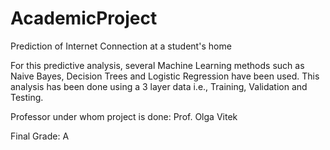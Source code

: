# AcademicProject

Prediction of Internet Connection at a student's home

For this predictive analysis, several Machine Learning methods such as Naive Bayes, Decision Trees and Logistic Regression have been used. This analysis has been done using a 3 layer data i.e., Training, Validation and Testing.

Professor under whom project is done: Prof. Olga Vitek

Final Grade: A
